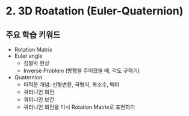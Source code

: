 # 2. 3D Roatation (Euler-Quaternion)

## 주요 학습 키워드
- Rotation Matrix
- Euler angle
    - 짐벌락 현상
    - Inverse Problem (방향을 주어졌을 때, 각도 구하기)
- Quaternion
    - 미적분 개념: 선형변환, 극형식, 복소수, 벡터
    - 쿼터니언 회전
    - 쿼터니언 보간
    - 쿼터니언 회전을 다시 Rotation Matrix로 표현하기
